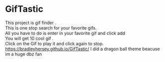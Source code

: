 # GifTastic
This project is gif finder .<br>
This is one stop search for your favorite gifs.<br>
All you have to do is enter in your favorite gif and click add<br>You will get 10 cool gif .<br>
Click on the Gif to play it and click again to stop.
 https://bradleyhersey.github.io/GifTastic/
 I did a dragon ball theme beacuse im a huge dbz fan 
